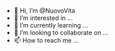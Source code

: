 - 👋 Hi, I’m @NuovoVita
- 👀 I’m interested in ...
- 🌱 I’m currently learning ...
- 💞️ I’m looking to collaborate on ...
- 📫 How to reach me ...

<!---
NuovoVita/NuovoVita is a ✨ special ✨ repository because its `README.md` (this file) appears on your GitHub profile.
You can click the Preview link to take a look at your changes.
--->
